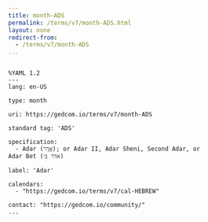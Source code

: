 ```yaml
---
title: month-ADS
permalink: /terms/v7/month-ADS.html
layout: none
redirect-from:
  - /terms/v7/month-ADS
...
```


```

%YAML 1.2
---
lang: en-US

type: month

uri: https://gedcom.io/terms/v7/month-ADS

standard tag: 'ADS'

specification:
  - Adar (אֲדָר); or Adar II, Adar Sheni, Second Adar, or Adar Bet (אדר ב׳)

label: 'Adar'

calendars:
  - "https://gedcom.io/terms/v7/cal-HEBREW"

contact: "https://gedcom.io/community/"
...

```

